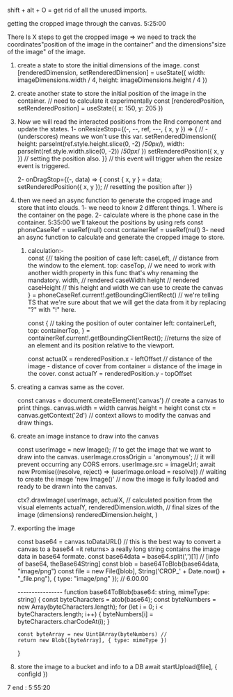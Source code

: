 shift + alt + O = get rid of all the unused imports.

getting the cropped image through the canvas. 5:25:00

There Is X steps to get the cropped image
=> we need to track the coordinates"position of the image in the container" and the dimensions"size of the image" of the image.

1.  create a state to store the initial dimensions of the image.
    const [renderedDimension, setRenderedDimension] = useState({
    width: imageDimensions.width / 4,
    height: imageDimensions.height / 4
    })
2.  create another state to store the initial position of the image in the container. // need to calculate it experimentally
    const [renderedPosition, setRenderedPosition] = useState({
    x: 150,
    y: 205
    })

3.  Now we will read the interacted positions from the Rnd component and update the states.
    1-
    onResizeStop={(-, --, ref, ---, { x, y }) => { // - (underscores) means we won't use this var.
    setRenderedDimension({
    height: parseInt(ref.style.height.slice(0, -2) /_50px_/),
    width: parseInt(ref.style.width.slice(0, -2)) /_50px_/
    })
    setRenderedPosition({ x, y }) // setting the position also.
    }} // this event will trigger when the resize event is triggered.

    2-
    onDragStop={(-, data) => {
    const { x, y } = data;
    setRenderedPosition({ x, y }); // resetting the position after
    }}

4.  then we need an async function to generate the cropped image and store that into clouds.
    1-
    we need to know 2 different things. 1. Where is the container on the page. 2- calculate where is the phone case in the container. 5:35:00
    we'll takeout the positions by using refs
    const phoneCaseRef = useRef<HTMLDivElement>(null)
    const containerRef = useRef<HTMLDivElement>(null)
    3- need an async function to calculate and generate the cropped image to store.

    1. calculation:-  
        const {// taking the position of case
       left: caseLeft, // distance from the window to the element.
       top: caseTop, // we need to work with another width property in this func that's why renaming the mandatory.
       width, // rendered caseWidth
       height // rendered caseHeight
       // this height and width we can use to create the canvas
       } = phoneCaseRef.current!.getBoundingClientRect() // we're telling TS that we're sure about that we will get the data from it by replacing "?" with "!" here.

       const { // taking the position of outer container
       left: containerLeft,
       top: containerTop,
       } = containerRef.current!.getBoundingClientRect(); //returns the size of an element and its position relative to the viewport.

       const actualX = renderedPosition.x - leftOffset // distance of the image - distance of cover from container = distance of the image in the cover.
       const actualY = renderedPosition.y - topOffset

5.  creating a canvas same as the cover.

    const canvas = document.createElement('canvas') // create a canvas to print things.
    canvas.width = width
    canvas.height = height
    const ctx = canvas.getContext('2d') // context allows to modify the canvas and draw things.

6.  create an image instance to draw into the canvas

    const userImage = new Image(); // to get the image that we want to draw into the canvas.
    userImage.crossOrigin = 'anonymous'; // it will prevent occurring any CORS errors.
    userImage.src = imageUrl;
    await new Promise((resolve, reject) => (userImage.onload = resolve)) // waiting to create the image 'new Image()'
    // now the image is fully loaded and ready to be drawn into the canvas.

    ctx?.drawImage(
    userImage,
    actualX, // calculated position from the visual elements
    actualY,
    renderedDimension.width, // final sizes of the image (dimensions)
    renderedDimension.height,
    )

7.  exporting the image

    const base64 = canvas.toDataURL() // this is the best way to convert a canvas to a base64 =it returns> a really long string contains the image data in base64 formate.
    const base64data = base64.split(',')[1] // [info of base64, theBase64String]
    const blob = base64ToBlob(base64data, "image/png")
    const file = new File([blob], String('CROP\_' + Date.now() + "\_file.png"), { type: "image/png" });
    // 6.00.00

    ---------------- function base64ToBlob(base64: string, mimeType: string) {
    const byteCharacters = atob(base64);
    const byteNumbers = new Array(byteCharacters.length);
    for (let i = 0; i < byteCharacters.length; i++) {
    byteNumbers[i] = byteCharacters.charCodeAt(i);
    }

        const byteArray = new Uint8Array(byteNumbers) //
        return new Blob([byteArray], { type: mimeType })

    }

8.  store the image to a bucket and info to a DB
    await startUpload([file], {
    configId
    })

7 end : 5:55:20
